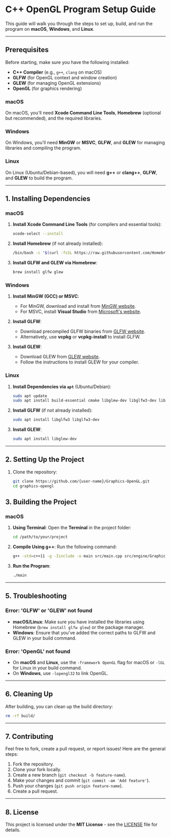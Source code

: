 # **C++ OpenGL Program Setup Guide**

This guide will walk you through the steps to set up, build, and run the program on **macOS**, **Windows**, and **Linux**.

---

## **Prerequisites**

Before starting, make sure you have the following installed:
- **C++ Compiler** (e.g., `g++`, `clang` on macOS)
- **GLFW** (for OpenGL context and window creation)
- **GLEW** (for managing OpenGL extensions)
- **OpenGL** (for graphics rendering)

### **macOS**
On macOS, you'll need **Xcode Command Line Tools**, **Homebrew** (optional but recommended), and the required libraries.

### **Windows**
On Windows, you'll need **MinGW** or **MSVC**, **GLFW**, and **GLEW** for managing libraries and compiling the program.

### **Linux**
On Linux (Ubuntu/Debian-based), you will need **g++** or **clang++**, **GLFW**, and **GLEW** to build the program.

---

## **1. Installing Dependencies**

### **macOS**

1. **Install Xcode Command Line Tools** (for compilers and essential tools):
   ```sh
   xcode-select --install
   ```

2. **Install Homebrew** (if not already installed):
   ```sh
   /bin/bash -c "$(curl -fsSL https://raw.githubusercontent.com/Homebrew/install/HEAD/install.sh)"
   ```

3. **Install GLFW and GLEW via Homebrew**:
   ```sh
   brew install glfw glew
   ```

### **Windows**

1. **Install MinGW (GCC) or MSVC**:
   - For MinGW, download and install from [MinGW website](http://www.mingw.org/).
   - For MSVC, install **Visual Studio** from [Microsoft's website](https://visualstudio.microsoft.com/).

2. **Install GLFW**:
   - Download precompiled GLFW binaries from [GLFW website](https://www.glfw.org/download).
   - Alternatively, use **vcpkg** or **vcpkg-install** to install GLFW.

3. **Install GLEW**:
   - Download GLEW from [GLEW website](http://glew.sourceforge.net/).
   - Follow the instructions to install GLEW for your compiler.

### **Linux**

1. **Install Dependencies via `apt`** (Ubuntu/Debian):
   ```sh
   sudo apt update
   sudo apt install build-essential cmake libglew-dev libglfw3-dev libglm-dev
   ```

2. **Install GLFW** (if not already installed):
   ```sh
   sudo apt install libglfw3 libglfw3-dev
   ```

3. **Install GLEW**:
   ```sh
   sudo apt install libglew-dev
   ```

---

## **2. Setting Up the Project**

1. Clone the repository:
   ```sh
   git clone https://github.com/{user-name}/Graphics-OpenGL.git
   cd graphics-opengl
   ```

## **3. Building the Project**

### **macOS**

1. **Using Terminal**:
   Open the **Terminal** in the project folder:
   ```sh
   cd /path/to/your/project
   ```

2. **Compile Using g++**:
   Run the following command:
   ```sh
   g++ -std=c++11 -g -Iinclude -o main src/main.cpp src/engine/GraphicsEngineMock.cpp -lglfw -lGLEW -framework OpenGL
   ```

3. **Run the Program**:
   ```sh
   ./main
   ```
---

## **5. Troubleshooting**

### **Error: 'GLFW' or 'GLEW' not found**
- **macOS/Linux**: Make sure you have installed the libraries using Homebrew (`brew install glfw glew`) or the package manager.
- **Windows**: Ensure that you've added the correct paths to GLFW and GLEW in your build command.

### **Error: 'OpenGL' not found**
- On **macOS** and **Linux**, use the `-framework OpenGL` flag for macOS or `-lGL` for Linux in your build command.
- On **Windows**, use `-lopengl32` to link OpenGL.

---

## **6. Cleaning Up**

After building, you can clean up the build directory:
```sh
rm -rf build/
```

---

## **7. Contributing**

Feel free to fork, create a pull request, or report issues! Here are the general steps:

1. Fork the repository.
2. Clone your fork locally.
3. Create a new branch (`git checkout -b feature-name`).
4. Make your changes and commit (`git commit -am 'Add feature'`).
5. Push your changes (`git push origin feature-name`).
6. Create a pull request.

---

## **8. License**

This project is licensed under the **MIT License** - see the [LICENSE](LICENSE) file for details.


